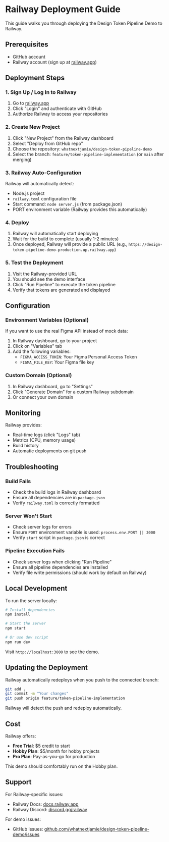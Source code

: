 # Railway Deployment Guide

This guide walks you through deploying the Design Token Pipeline Demo to Railway.

## Prerequisites

- GitHub account
- Railway account (sign up at [railway.app](https://railway.app))

## Deployment Steps

### 1. Sign Up / Log In to Railway

1. Go to [railway.app](https://railway.app)
2. Click "Login" and authenticate with GitHub
3. Authorize Railway to access your repositories

### 2. Create New Project

1. Click "New Project" from the Railway dashboard
2. Select "Deploy from GitHub repo"
3. Choose the repository: `whatnextjamie/design-token-pipeline-demo`
4. Select the branch: `feature/token-pipeline-implementation` (or `main` after merging)

### 3. Railway Auto-Configuration

Railway will automatically detect:
- Node.js project
- `railway.toml` configuration file
- Start command: `node server.js` (from package.json)
- PORT environment variable (Railway provides this automatically)

### 4. Deploy

1. Railway will automatically start deploying
2. Wait for the build to complete (usually 1-2 minutes)
3. Once deployed, Railway will provide a public URL (e.g., `https://design-token-pipeline-demo-production.up.railway.app`)

### 5. Test the Deployment

1. Visit the Railway-provided URL
2. You should see the demo interface
3. Click "Run Pipeline" to execute the token pipeline
4. Verify that tokens are generated and displayed

## Configuration

### Environment Variables (Optional)

If you want to use the real Figma API instead of mock data:

1. In Railway dashboard, go to your project
2. Click on "Variables" tab
3. Add the following variables:
   - `FIGMA_ACCESS_TOKEN`: Your Figma Personal Access Token
   - `FIGMA_FILE_KEY`: Your Figma file key

### Custom Domain (Optional)

1. In Railway dashboard, go to "Settings"
2. Click "Generate Domain" for a custom Railway subdomain
3. Or connect your own domain

## Monitoring

Railway provides:
- Real-time logs (click "Logs" tab)
- Metrics (CPU, memory usage)
- Build history
- Automatic deployments on git push

## Troubleshooting

### Build Fails

- Check the build logs in Railway dashboard
- Ensure all dependencies are in `package.json`
- Verify `railway.toml` is correctly formatted

### Server Won't Start

- Check server logs for errors
- Ensure `PORT` environment variable is used: `process.env.PORT || 3000`
- Verify `start` script in `package.json` is correct

### Pipeline Execution Fails

- Check server logs when clicking "Run Pipeline"
- Ensure all pipeline dependencies are installed
- Verify file write permissions (should work by default on Railway)

## Local Development

To run the server locally:

```bash
# Install dependencies
npm install

# Start the server
npm start

# Or use dev script
npm run dev
```

Visit `http://localhost:3000` to see the demo.

## Updating the Deployment

Railway automatically redeploys when you push to the connected branch:

```bash
git add .
git commit -m "Your changes"
git push origin feature/token-pipeline-implementation
```

Railway will detect the push and redeploy automatically.

## Cost

Railway offers:
- **Free Trial**: $5 credit to start
- **Hobby Plan**: $5/month for hobby projects
- **Pro Plan**: Pay-as-you-go for production

This demo should comfortably run on the Hobby plan.

## Support

For Railway-specific issues:
- Railway Docs: [docs.railway.app](https://docs.railway.app)
- Railway Discord: [discord.gg/railway](https://discord.gg/railway)

For demo issues:
- GitHub Issues: [github.com/whatnextjamie/design-token-pipeline-demo/issues](https://github.com/whatnextjamie/design-token-pipeline-demo/issues)
